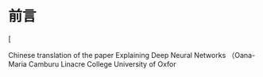 # 前言

\[

Chinese translation of the paper Explaining Deep Neural Networks （Oana-Maria Camburu Linacre College University of Oxfor

